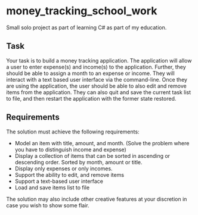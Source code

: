 # money_tracking_school_work
Small solo project as part of learning C# as part of my education.

## Task

Your task is to build a money tracking application. The application will allow a user to enter 
expense(s) and income(s) to the application. Further, they should be able to assign a month to 
an expense or income. They will interact with a text based user interface via the command-line. 
Once they are using the application, the user should be able to also edit and remove items from 
the application. They can also quit and save the current task list to file, and then restart the 
application with the former state restored.

## Requirements 
The solution must achieve the following requirements: 
- Model an item with title, amount, and month. (Solve the problem where you have to 
distinguish income and expense) 
- Display a collection of items that can be sorted in ascending or descending order. Sorted 
by month, amount or title. 
- Display only expenses or only incomes. 
- Support the ability to edit, and remove items 
- Support a text-based user interface 
- Load and save items list to file 

The solution may also include other creative features at your discretion in case you wish to 
show some flair.